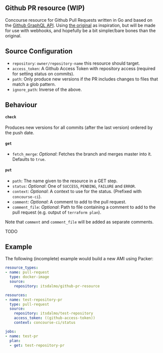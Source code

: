 ## Github PR resource (WIP)

Concourse resource for Github Pull Requests written in Go and based on the [Github GraphQL API](https://developer.github.com/v4/object/commit/).
Using [the original](https://github.com/jtarchie/github-pullrequest-resource) as inspiration, but will
be made for use with webhooks, and hopefully be a bit simpler/bare bones than the original.

## Source Configuration

- `repository`: `owner/repository-name` this resource should target.
- `access_token`: A Github Access Token with repository access (required for setting status on commits).
- `path`: Only produce new versions if the PR includes changes to files that match a glob pattern.
- `ignore_path`: Inverse of the above.

## Behaviour

#### `check`

Produces new versions for all commits (after the last version) ordered by the push date.

#### `get`

- `fetch_merge`: *Optional*: Fetches the branch and merges master into it. Defaults to `true`. 

#### `put`

- `path`: The name given to the resource in a GET step.
- `status`: *Optional*: One of `SUCCESS`, `PENDING`, `FAILURE` and `ERROR`.
- `context`: *Optional*: A context to use for the status. (Prefixed with `concourse-ci`).
- `comment`: *Optional*: A comment to add to the pull request.
- `comment_file`: *Optional*: Path to file containing a comment to add to the pull request (e.g. output of `terraform plan`).

Note that `comment` and `comment_file` will be added as separate comments.

TODO

## Example

The following (incomplete) example would build a new AMI using Packer:

```yaml
resource_types:
- name: pull-request
  type: docker-image
  source:
    repository: itsdalmo/github-pr-resource

resources:
- name: test-repository-pr
  type: pull-request 
  source:
    repository: itsdalmo/test-repository
    access_token: ((github-access-token))
    context: concourse-ci/status

jobs:
- name: test-pr
  plan:
  - get: test-repository-pr
```
